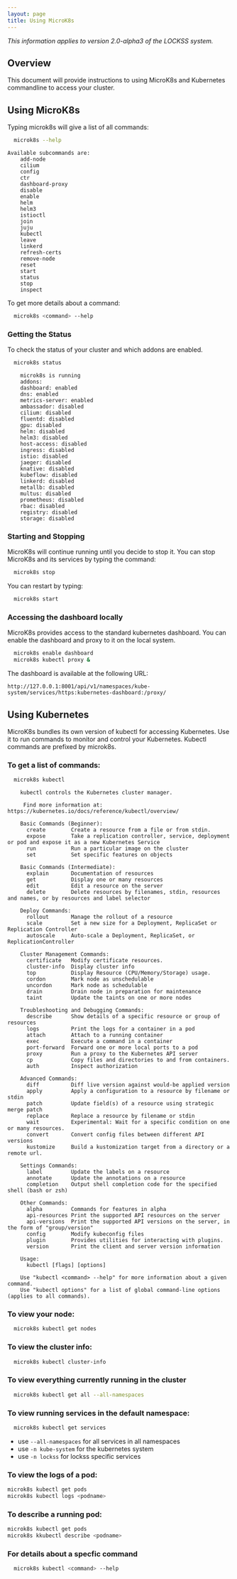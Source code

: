 ```yaml
---
layout: page
title: Using MicroK8s
---
```


*This information applies to version 2.0-alpha3 of the LOCKSS system.*

## Overview

This document will provide instructions to using MicroK8s and Kubernetes commandline to access your cluster.

## Using MicroK8s
Typing microk8s will give a list of all commands:

```bash
  microk8s --help
```

```text
Available subcommands are:
	add-node
	cilium
	config
	ctr
	dashboard-proxy
	disable
	enable
	helm
	helm3
	istioctl
	join
	juju
	kubectl
	leave
	linkerd
	refresh-certs
	remove-node
	reset
	start
	status
	stop
	inspect
```

To get more details about a command:

```bash
  microk8s <command> --help
```

### Getting the Status
To check the status of your cluster and which addons are enabled.

```bash
  microk8s status
```

```text
	microk8s is running
	addons:
	dashboard: enabled
	dns: enabled
	metrics-server: enabled
	ambassador: disabled
	cilium: disabled
	fluentd: disabled
	gpu: disabled
	helm: disabled
	helm3: disabled
	host-access: disabled
	ingress: disabled
	istio: disabled
	jaeger: disabled
	knative: disabled
	kubeflow: disabled
	linkerd: disabled
	metallb: disabled
	multus: disabled
	prometheus: disabled
	rbac: disabled
	registry: disabled
	storage: disabled
```
### Starting and Stopping
MicroK8s will continue running until you decide to stop it. You can stop MicroK8s and its services by typing the command:

```bash
  microk8s stop
```

You can restart by typing:

```bash
  microk8s start
```

### Accessing the dashboard locally
MicroK8s provides access to the standard kubernetes dashboard.  You can enable the dashboard and proxy to it on the local system.

```bash
  microk8s enable dashboard
  microk8s kubectl proxy &
```

The dashboard is available at the following URL:

```text
http://127.0.0.1:8001/api/v1/namespaces/kube-system/services/https:kubernetes-dashboard:/proxy/
```

## Using Kubernetes
MicroK8s bundles its own version of kubectl for accessing Kubernetes. Use it to run commands to monitor and control your Kubernetes. Kubectl commands are prefixed by microk8s. 

### To get a list of commands:

```bash
  microk8s kubectl
```

```text
	kubectl controls the Kubernetes cluster manager.
	
	 Find more information at: https://kubernetes.io/docs/reference/kubectl/overview/
	
	Basic Commands (Beginner):
	  create        Create a resource from a file or from stdin.
	  expose        Take a replication controller, service, deployment or pod and expose it as a new Kubernetes Service
	  run           Run a particular image on the cluster
	  set           Set specific features on objects
	
	Basic Commands (Intermediate):
	  explain       Documentation of resources
	  get           Display one or many resources
	  edit          Edit a resource on the server
	  delete        Delete resources by filenames, stdin, resources and names, or by resources and label selector
	
	Deploy Commands:
	  rollout       Manage the rollout of a resource
	  scale         Set a new size for a Deployment, ReplicaSet or Replication Controller
	  autoscale     Auto-scale a Deployment, ReplicaSet, or ReplicationController
	
	Cluster Management Commands:
	  certificate   Modify certificate resources.
	  cluster-info  Display cluster info
	  top           Display Resource (CPU/Memory/Storage) usage.
	  cordon        Mark node as unschedulable
	  uncordon      Mark node as schedulable
	  drain         Drain node in preparation for maintenance
	  taint         Update the taints on one or more nodes
	
	Troubleshooting and Debugging Commands:
	  describe      Show details of a specific resource or group of resources
	  logs          Print the logs for a container in a pod
	  attach        Attach to a running container
	  exec          Execute a command in a container
	  port-forward  Forward one or more local ports to a pod
	  proxy         Run a proxy to the Kubernetes API server
	  cp            Copy files and directories to and from containers.
	  auth          Inspect authorization
	
	Advanced Commands:
	  diff          Diff live version against would-be applied version
	  apply         Apply a configuration to a resource by filename or stdin
	  patch         Update field(s) of a resource using strategic merge patch
	  replace       Replace a resource by filename or stdin
	  wait          Experimental: Wait for a specific condition on one or many resources.
	  convert       Convert config files between different API versions
	  kustomize     Build a kustomization target from a directory or a remote url.
	
	Settings Commands:
	  label         Update the labels on a resource
	  annotate      Update the annotations on a resource
	  completion    Output shell completion code for the specified shell (bash or zsh)
	
	Other Commands:
	  alpha         Commands for features in alpha
	  api-resources Print the supported API resources on the server
	  api-versions  Print the supported API versions on the server, in the form of "group/version"
	  config        Modify kubeconfig files
	  plugin        Provides utilities for interacting with plugins.
	  version       Print the client and server version information
	
	Usage:
	  kubectl [flags] [options]
	
	Use "kubectl <command> --help" for more information about a given command.
	Use "kubectl options" for a list of global command-line options (applies to all commands).
```
### To view your node:

```bash
  microk8s kubectl get nodes
```

### To view the cluster info:

```bash
  microk8s kubectl cluster-info
```

### To view everything currently running in the cluster


```bash
  microk8s kubectl get all --all-namespaces
```

### To view running services in the default namespace:

```bash
  microk8s kubectl get services
```
* use `--all-namespaces` for all services in all namespaces
* use `-n kube-system` for the kubernetes system
* use `-n lockss` for lockss specific services

### To view the logs of a pod:

```bash
microk8s kubectl get pods 
microk8s kubectl logs <podname>
```

### To describe a running pod:

```bash
microk8s kubectl get pods 
microk8s kkubectl describe <podname>
```


### For details about a specfic command

```bash
  microk8s kubectl <command> --help
```
